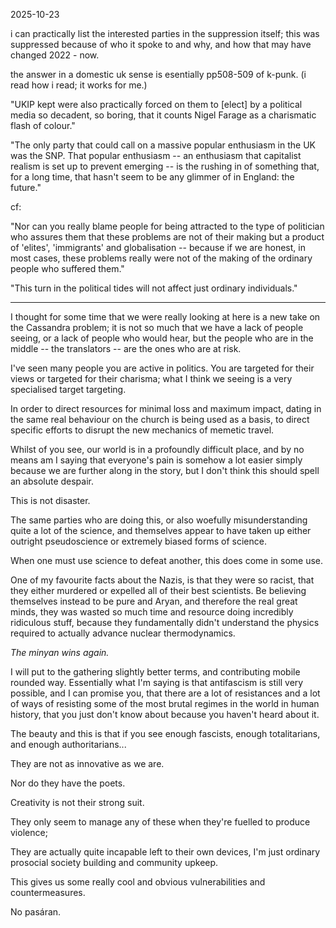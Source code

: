 2025-10-23  

i can practically list the interested parties in the suppression itself; this was suppressed because of who it spoke to and why, and how that may have changed 2022 - now.  

the answer in a domestic uk sense is esentially pp508-509 of k-punk. (i read how i read; it works for me.)  

"UKIP kept were also practically forced on them to [elect] by a political media so decadent, so boring, that it counts Nigel Farage as a charismatic flash of colour."  

"The only party that could call on a massive popular enthusiasm in the UK was the SNP. That popular enthusiasm -- an enthusiasm that capitalist realism is set up to prevent emerging -- is the rushing in of something that, for a long time, that hasn't seem to be any glimmer of in England: the future."  

cf:  

"Nor can you really blame people for being attracted to the type of politician who assures them that these problems are not of their making but a product of 'elites', 'immigrants' and globalisation -- because if we are honest, in most cases, these problems really were not of the making of the ordinary people who suffered them."  

"This turn in the political tides will not affect just ordinary individuals."  

---

I thought for some time that we were really looking at here is a new take on the Cassandra problem; it is not so much that we have a lack of people seeing, or a lack of people who would hear, but the people who are in the middle -- the translators -- are the ones who are at risk.  

I've seen many people you are active in politics. You are targeted for their views or targeted for their charisma; what I think we seeing is a very specialised target targeting.  

In order to direct resources for minimal loss and maximum impact, dating in the same real behaviour on the church is being used as a basis, to direct specific efforts to disrupt the new mechanics of memetic travel.  

Whilst of you see, our world is in a profoundly difficult place, and by no means am I saying that everyone's pain is somehow a lot easier simply because we are further along in the story, but I don't think this should spell an absolute despair.  

This is not disaster.  

The same parties who are doing this, or also woefully misunderstanding quite a lot of the science, and themselves appear to have taken up either outright pseudoscience or extremely biased forms of science.  

When one must use science to defeat another, this does come in some use.  

One of my favourite facts about the Nazis, is that they were so racist, that they either murdered or expelled all of their best scientists. Be believing themselves instead to be pure and Aryan, and therefore the real great minds, they was wasted so much time and resource doing incredibly ridiculous stuff, because they fundamentally didn't understand the physics required to actually advance nuclear thermodynamics.  

*The minyan wins again.*  

I will put to the gathering slightly better terms, and contributing mobile rounded way. Essentially what I'm saying is that antifascism is still very possible, and I can promise you, that there are a lot of resistances and a lot of ways of resisting some of the most brutal regimes in the world in human history, that you just don't know about because you haven't heard about it.  

The beauty and this is that if you see enough fascists, enough totalitarians, and enough authoritarians...  

They are not as innovative as we are.  

Nor do they have the poets.  

Creativity is not their strong suit.  

They only seem to manage any of these when they're fuelled to produce violence;  

They are actually quite incapable left to their own devices, I'm just ordinary prosocial society building and community upkeep.  

This gives us some really cool and obvious vulnerabilities and countermeasures.  

No pasáran.  
